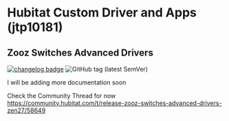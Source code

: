 # Hubitat Custom Driver and Apps (jtp10181)

## Zooz Switches Advanced Drivers 
[![changelog badge](https://img.shields.io/badge/changelog-v1.3.1-important)](CHANGELOG.md)
![GitHub tag (latest SemVer)](https://img.shields.io/github/v/tag/jtp10181/Hubitat?sort=semver)

I will be adding more documentation soon

Check the Community Thread for now
https://community.hubitat.com/t/release-zooz-switches-advanced-drivers-zen27/58649
